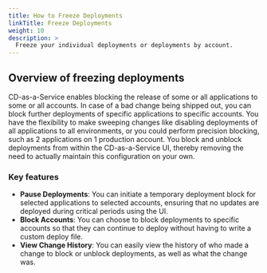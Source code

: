 ```yaml
---
title: How to Freeze Deployments
linkTitle: Freeze Deployments
weight: 10
description: >
  Freeze your individual deployments or deployments by account.
---
```


<!-- put images in this folder -->

## Overview of freezing deployments

CD-as-a-Service enables blocking the release of some or all applications to some or all accounts. In case of a bad change being shipped out, you  can block further deployments of specific applications to specific accounts. You have the flexibility to make sweeping changes like disabling deployments of all applications to all environments, or you could perform precision blocking, such as 2 applications on 1 production account.  You block and unblock deployments from within the CD-as-a-Service UI, thereby removing the need to actually maintain this configuration on your own. 

### Key features

* **Pause Deployments**: You can initiate a temporary deployment block for selected applications to selected accounts, ensuring that no updates are deployed during critical periods using the UI. 
* **Block Accounts**: You can choose to block deployments to specific accounts so that they can continue to deploy without having to write a custom deploy file. 
* **View Change History**: You can easily view the history of who made a change to block or unblock deployments, as well as what the change was.

